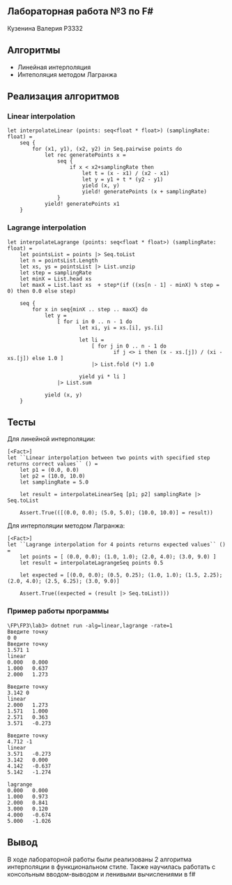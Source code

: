 ## Лабораторная работа №3 по F#

Кузенина Валерия P3332

## Алгоритмы
- Линейная интерполяция
- Интеполяция методом Лагранжа


## Реализация алгоритмов
### Linear interpolation
```
let interpolateLinear (points: seq<float * float>) (samplingRate: float) =
    seq {
        for (x1, y1), (x2, y2) in Seq.pairwise points do
            let rec generatePoints x =
                seq {
                    if x < x2+samplingRate then
                        let t = (x - x1) / (x2 - x1)
                        let y = y1 + t * (y2 - y1)
                        yield (x, y)
                        yield! generatePoints (x + samplingRate)
                }
            yield! generatePoints x1
    }
```
### Lagrange interpolation
```
let interpolateLagrange (points: seq<float * float>) (samplingRate: float) =
    let pointsList = points |> Seq.toList
    let n = pointsList.Length
    let xs, ys = pointsList |> List.unzip
    let step = samplingRate
    let minX = List.head xs
    let maxX = List.last xs  + step*(if ((xs[n - 1] - minX) % step = 0) then 0.0 else step)

    seq {
        for x in seq{minX .. step .. maxX} do
            let y =
                [ for i in 0 .. n - 1 do
                       let xi, yi = xs.[i], ys.[i]

                       let li =
                           [ for j in 0 .. n - 1 do
                                  if j <> i then (x - xs.[j]) / (xi - xs.[j]) else 1.0 ]
                           |> List.fold (*) 1.0

                       yield yi * li ]
                |> List.sum

            yield (x, y)
    }
```


## Тесты 
Для линейной интерполяции:
```
[<Fact>]
let ``Linear interpolation between two points with specified step returns correct values`` () =
    let p1 = (0.0, 0.0)
    let p2 = (10.0, 10.0)
    let samplingRate = 5.0

    let result = interpolateLinearSeq [p1; p2] samplingRate |> Seq.toList

    Assert.True(([(0.0, 0.0); (5.0, 5.0); (10.0, 10.0)] = result))

```
Для интерполяции методом Лагранжа:
```
[<Fact>]
let ``Lagrange interpolation for 4 points returns expected values`` () =
    let points = [ (0.0, 0.0); (1.0, 1.0); (2.0, 4.0); (3.0, 9.0) ]
    let result = interpolateLagrangeSeq points 0.5

    let expected = [(0.0, 0.0); (0.5, 0.25); (1.0, 1.0); (1.5, 2.25); (2.0, 4.0); (2.5, 6.25); (3.0, 9.0)]

    Assert.True((expected = (result |> Seq.toList)))
```
### Пример работы программы
```
\FP\FP3\lab3> dotnet run -alg=linear,lagrange -rate=1
Введите точку
0 0
Введите точку
1.571 1
linear
0.000   0.000
1.000   0.637
2.000   1.273

Введите точку
3.142 0
linear
2.000   1.273
1.571   1.000
2.571   0.363
3.571   -0.273

Введите точку
4.712 -1
linear
3.571   -0.273
3.142   0.000
4.142   -0.637
5.142   -1.274

lagrange
0.000   0.000
1.000   0.973
2.000   0.841
3.000   0.120
4.000   -0.674
5.000   -1.026
```
## Вывод
В ходе лабораторной работы были реализованы 2 алгоритма интерполяции в функциональном стиле. Также научилась работать с консольным вводом-выводом и ленивыми вычислениями в f#
